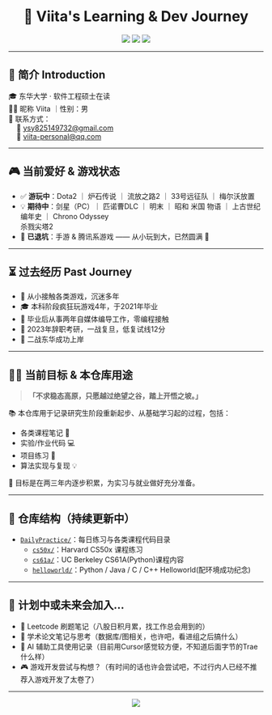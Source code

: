 <h1 align="center">🌌 Viita's Learning & Dev Journey</h1>

<p align="center">
  <img src="https://img.shields.io/badge/School-Donghua%20University-blue?style=flat-square" />
  <img src="https://img.shields.io/badge/Nickname-Viita-purple?style=flat-square" />
  <img src="https://img.shields.io/badge/Status-CS%20Grad%20Student-brightgreen?style=flat-square" />
</p>

---

## 📌 简介 Introduction

🎓 东华大学 · 软件工程硕士在读  
🧑‍💻 昵称 Viita ｜性别：男  
📧 联系方式：  
&nbsp;&nbsp;&nbsp;&nbsp;📮 ysy825149732@gmail.com  
&nbsp;&nbsp;&nbsp;&nbsp;📮 viita-personal@qq.com

---

## 🎮 当前爱好 & 游戏状态

- ✅ **游玩中**：Dota2 ｜ 炉石传说 ｜ 流放之路2 ｜ 33号远征队 ｜ 梅尔沃放置  
- 💡 **期待中**：剑星（PC）｜ 匹诺曹DLC ｜ 明末 ｜ 昭和 米国 物语 ｜ 上古世纪 编年史 ｜ Chrono Odyssey  
  杀戮尖塔2
- 🔕 **已退坑**：手游 & 腾讯系游戏 —— 从小玩到大，已然圆满 🙏

---

## ⏳ 过去经历 Past Journey

- 🧒 从小接触各类游戏，沉迷多年  
- 🎓 本科阶段疯狂玩游戏4年，于2021年毕业  
- 🎥 毕业后从事两年自媒体编导工作，零编程接触  
- 🎯 2023年辞职考研，一战复旦，低复试线12分 
- 🏁 二战东华成功上岸 

---

## 🧗‍♂️ 当前目标 & 本仓库用途

> **「不求稳态高原，只愿越过绝望之谷，踏上开悟之坡。」**

📚 本仓库用于记录研究生阶段重新起步、从基础学习起的过程，包括：

- 各类课程笔记 📝  
- 实验/作业代码 💻  
- 项目练习 🌱  
- 算法实现与复现 💡  

🎯 目标是在两三年内逐步积累，为实习与就业做好充分准备。

---

## 📂 仓库结构（持续更新中）

- [`DailyPractice/`](./)：每日练习与各类课程代码目录  
  - [`cs50x/`](./cs50x/)：Harvard CS50x 课程练习  
  - [`cs61a/`](./cs61a/)：UC Berkeley CS61A(Python)课程内容  
  - [`helloworld/`](./helloworld/)：Python / Java / C / C++ Helloworld(配环境成功纪念)

---

## 🧩 计划中或未来会加入...

- 📘 Leetcode 刷题笔记（八股日积月累，找工作总会用到的）
- 📄 学术论文笔记与思考（数据库/图相关，也许吧，看进组之后搞什么）  
- 🤖 AI 辅助工具使用记录（目前用Cursor感觉较方便，不知道后面字节的Trae什么样） 
- 🎮 游戏开发尝试与构想？（有时间的话也许会尝试吧，不过行内人已经不推荐入游戏开发了太卷了）

---

<p align="center">
  <img src="https://capsule-render.vercel.app/api?type=waving&height=150&text=Thanks%20for%20visiting!&fontAlign=50&fontColor=ffffff&colorGradient=blue" />
</p>
